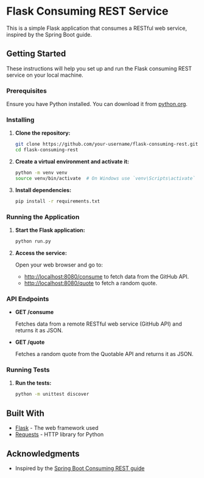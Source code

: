 # Flask Consuming REST Service

This is a simple Flask application that consumes a RESTful web service, inspired by the Spring Boot guide.

## Getting Started

These instructions will help you set up and run the Flask consuming REST service on your local machine.

### Prerequisites

Ensure you have Python installed. You can download it from [python.org](https://www.python.org/).

### Installing

1. **Clone the repository:**

    ```sh
    git clone https://github.com/your-username/flask-consuming-rest.git
    cd flask-consuming-rest
    ```

2. **Create a virtual environment and activate it:**

    ```sh
    python -m venv venv
    source venv/bin/activate  # On Windows use `venv\Scripts\activate`
    ```

3. **Install dependencies:**

    ```sh
    pip install -r requirements.txt
    ```

### Running the Application

1. **Start the Flask application:**

    ```sh
    python run.py
    ```

2. **Access the service:**

    Open your web browser and go to:
    - [http://localhost:8080/consume](http://localhost:8080/consume) to fetch data from the GitHub API.
    - [http://localhost:8080/quote](http://localhost:8080/quote) to fetch a random quote.

### API Endpoints

- **GET /consume**

  Fetches data from a remote RESTful web service (GitHub API) and returns it as JSON.

- **GET /quote**

  Fetches a random quote from the Quotable API and returns it as JSON.

### Running Tests

1. **Run the tests:**

    ```sh
    python -m unittest discover
    ```

## Built With

- [Flask](https://flask.palletsprojects.com/) - The web framework used
- [Requests](https://docs.python-requests.org/en/latest/) - HTTP library for Python

## Acknowledgments

- Inspired by the [Spring Boot Consuming REST guide](https://spring.io/guides/gs/consuming-rest)

